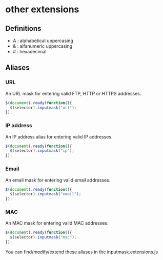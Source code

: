 # other extensions
## Definitions
- A   :     alphabetical uppercasing
- &   :     alfanumeric uppercasing
- \#  :     hexadecimal

## Aliases
### URL
An URL mask for entering valid FTP, HTTP or HTTPS addresses.

```javascript
$(document).ready(function(){
  $(selector).inputmask("url");
});
```

### IP address
An IP address alias for entering valid IP addresses.

```javascript
$(document).ready(function(){
  $(selector).inputmask("ip");
});
```

### Email
An email mask for entering valid email addresses.

```javascript
$(document).ready(function(){
  $(selector).inputmask("email");
});
```

### MAC
An MAC mask for entering valid MAC addresses.

```javascript
$(document).ready(function(){
  $(selector).inputmask("mac");
});
```

You can find/modify/extend these aliases in the inputmask.extensions.js
